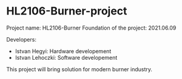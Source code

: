 # HL2106-Burner-project

Project name: HL2106-Burner
Foundation of the project: 2021.06.09

Developers:
  - Istvan Hegyi: Hardware developement
  - Istvan Lehoczki: Software developement

This project will bring solution for modern burner industry.
